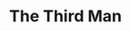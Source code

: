 ---
title: "The Third Man"

year: 1949

director: "Carol Reed"

summary: "In post-war Vienna noone can be trusted, but noone is innocent"

comment: "Orson Welles didn't direct this! But there is a lot of great viennese background dialogue"

video: "https://media.giphy.com/media/v1.Y2lkPTc5MGI3NjExdXVmd2U4MWY0NzdhMGRkYmd6ejhpendtMmYzb3Z4d2Z4ODZlMHRlZiZlcD12MV9pbnRlcm5hbF9naWZfYnlfaWQmY3Q9Zw/621ryXEVjECGoAEARg/giphy.mp4"

image: "https://media.giphy.com/media/621ryXEVjECGoAEARg/giphy.gif"

imdb: "https://www.imdb.com/title/tt0041959/"

quotes:
  - "In Italy for 30 years under the Borgias they had warfare, terror, murder, and bloodshed, but they produced Michelangelo, Leonardo da Vinci, and the Renaissance. In Switzerland they had 500 years of democracy and peace, and what did that produce? The cuckoo clock."
---